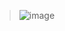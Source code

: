 > ![image](https://user-images.githubusercontent.com/96386665/251769144-bad2745a-13ac-4e5a-ad6d-7a26bb9758a2.png)

